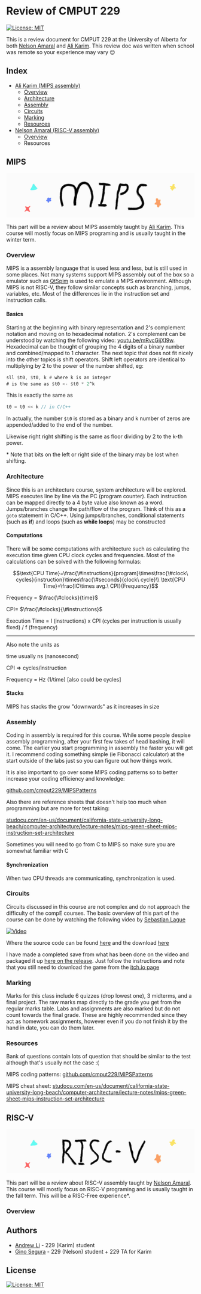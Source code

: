 # Review of CMPUT 229

[![License: MIT](https://img.shields.io/badge/License-MIT-yellow.svg)](https://opensource.org/licenses/MIT)

This is a review document for CMPUT 229 at the University of Alberta for both [Nelson Amaral](https://webdocs.cs.ualberta.ca/~amaral/) and [Ali Karim](https://karimali.ca/). This review doc was written when school was remote so your experience may vary 😔



## Index

* [Ali Karim (MIPS assembly)](#ali)
  * [Overview](#overviewm)
  * [Architecture](#archm)
  * [Assembly](#asmm)
  * [Circuits](#circuitsm)
  * [Marking](#marksm)
  * [Resources](#resourcem)
* [Nelson Amaral (RISC-V assembly)](#nelson)
  * [Overview](#overviewr)
  * Resources



<a name=ali></a>

## MIPS

![mips-header](img/mips-header.gif)

This part will be a review about MIPS assembly taught by [Ali Karim](https://karimali.ca/). This course will mostly focus on MIPS programing and is usually taught in the winter term. 

<a name=overviewm></a>

### Overview

MIPS is a assembly language that is used less and less, but is still used in some places. Not many systems support MIPS assembly out of the box so a emulator such as [QtSpim](http://spimsimulator.sourceforge.net/) is used to emulate a MIPS environment. Although MIPS is not RISC-V, they follow similar concepts such as branching, jumps, variables, etc. Most of the differences lie in the instruction set and instruction calls.

#### Basics

Starting at the beginning with binary representation and 2's complement notation and moving on to hexadecimal notation. 2's complement can be understood by watching the following video: [youtu.be/mRvcGijXI9w](https://youtu.be/mRvcGijXI9w). Hexadecimal can be thought of grouping the 4 digits of a binary number and combined/mapped to 1 character. The next topic that does not fit nicely into the other topics is shift operators. Shift left operators are identical to multiplying by 2 to the power of the number shifted, eg:

```asm
sll $t0, $t0, k # where k is an integer
# is the same as $t0 <- $t0 * 2^k
```

This is exactly the same as

```c++
t0 = t0 << k // in C/C++ 
```

In actually, the number `$t0` is stored as a binary and k number of zeros are appended/added to the end of the number. 

Likewise right right shifting is the same as floor dividing by 2 to the k-th power.

\* Note that bits on the left or right side of the binary may be lost when shifting.



<a name=archm></a>

### Architecture 

Since this is an architecture course, system architecture will be explored. MIPS executes line by line via the PC (program counter). Each instruction can be mapped directly to a 4 byte value also known as a word. Jumps/branches change the path/flow of the program. Think of this as a `goto` statement in C/C++. Using jumps/branches, conditional statements (such as **if**) and loops (such as **while loops**) may be constructed

#### Computations

There will be some computations with architecture such as calculating the execution time given CPU clock cycles and frequencies. Most of the calculations can be solved with the following formulas:

$$\text{CPU Time}=\frac{\#instructions}{program}\times\frac{\#clock\ cycles}{instruction}\times\frac{\#seconds}{clock\ cycle}\\
\text{CPU Time}=\frac{IC\times avg.\ CPI}{Frequency}$$

Frequency = $\frac{\#clocks}{time}$

CPI= $\frac{\#clocks}{\#instructions}$

Execution Time = I (instructions) x CPI (cycles per instruction is usually fixed) / f (frequency)

---

Also note the units as

time usually ns (nanosecond)

CPI => cycles/instruction

Frequency  = Hz (1/time) [also could be cycles]

#### Stacks

MIPS has stacks the grow "downwards" as it increases in size



<a name=asmm></a>

### Assembly

Coding in assembly is required for this course. While some people despise assembly programming, after your first few takes of head bashing, it will come. The earlier you start programming in assembly the faster you will get it. I recommend coding something simple (ie Fibonacci calculator) at the start outside of the labs just so you can figure out how things work. 

It is also important to go over some MIPS coding patterns so to better increase your coding efficiency and knowledge:

[github.com/cmput229/MIPSPatterns](https://github.com/cmput229/MIPSPatterns)

Also there are reference sheets that doesn't help too much when programming but are more for test taking:

[studocu.com/en-us/document/california-state-university-long-beach/computer-architecture/lecture-notes/mips-green-sheet-mips-instruction-set-architecture](https://www.studocu.com/en-us/document/california-state-university-long-beach/computer-architecture/lecture-notes/mips-green-sheet-mips-instruction-set-architecture/2202547/view)

Sometimes you will need to go from C to MIPS so make sure you are somewhat familiar with C

#### Synchronization

When two CPU threads are communicating, synchronization is used.

<!-- I still have no idea how synchronization works 😭, help me Gino -->



<a name=circuitsm ></a>

### Circuits

Circuits discussed in this course are not complex and do not approach the difficulty of the compE courses. The basic overview of this part of the course can be done by watching the following video by [Sebastian Lague](https://www.youtube.com/channel/UCmtyQOKKmrMVaKuRXz02jbQ)

<!-- <iframe width="560" height="315" src="https://www.youtube.com/embed/QZwneRb-zqA" title="YouTube video player" frameborder="0" allow="accelerometer; autoplay; clipboard-write; encrypted-media; gyroscope; picture-in-picture" allowfullscreen></iframe> -->

[![Video](http://img.youtube.com/vi/QZwneRb-zqA/0.jpg)](http://www.youtube.com/watch?v=QZwneRb-zqA "")

Where the source code can be found [here](https://github.com/SebLague/Digital-Logic-Sim) and the download [here](https://sebastian.itch.io/digital-logic-sim)

I have made a completed save from what has been done on the video and packaged it up [here on the release](https://github.com/Zeyu-Li/CMPUT-229/releases/tag/v1). Just follow the instructions and note that you still need to download the game from the [itch.io page](https://sebastian.itch.io/digital-logic-sim)



<a name=marksm></a>

### Marking

Marks for this class include 6 quizzes (drop lowest one), 3 midterms, and a final project. The raw marks map directly to the grade you get from the regular marks table. Labs and assignments are also marked but do not count towards the final grade. These are highly recommended since they act as homework assignments, however even if you do not finish it by the hand in date, you can do them later. 

<a name=resourcem></a>

### Resources

Bank of questions contain lots of question that should be similar to the test although that's usually not the case :( 

MIPS coding patterns: [github.com/cmput229/MIPSPatterns](https://github.com/cmput229/MIPSPatterns)

MIPS cheat sheet: [studocu.com/en-us/document/california-state-university-long-beach/computer-architecture/lecture-notes/mips-green-sheet-mips-instruction-set-architecture](https://www.studocu.com/en-us/document/california-state-university-long-beach/computer-architecture/lecture-notes/mips-green-sheet-mips-instruction-set-architecture/2202547/view)



<a name=nelson></a>

## RISC-V

![risc-free-header](img/risc-free-header.gif)

This part will be a review about RISC-V assembly taught by [Nelson Amaral](https://webdocs.cs.ualberta.ca/~amaral/). This course will mostly focus on RISC-V programing and is usually taught in the fall term. This will be a RISC-Free experience\*. 

<a name=overviewr></a>

### Overview

<!-- TODO: Gino! -->



## Authors

* [Andrew Li](https://github.com/Zeyu-Li) - 229 (Karim) student
* [Gino Segura](https://github.com/giancarlopernudisegura) - 229 (Nelson) student + 229 TA for Karim



## License

[![License: MIT](https://img.shields.io/badge/License-MIT-yellow.svg)](https://opensource.org/licenses/MIT)

